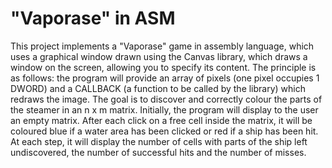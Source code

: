 # "Vaporase" in ASM
This project implements a "Vaporase" game in assembly language, which uses a graphical window drawn using the Canvas library, which draws a window on the screen, allowing you to specify its content. The principle is as follows: the program will provide an array of pixels (one pixel occupies 1 DWORD) and a CALLBACK (a function to be called by the library) which redraws the image. 
The goal is to discover and correctly colour the parts of the steamer in an n x m matrix.
Initially, the program will display to the user an empty matrix. After each click on a free cell inside the matrix, it will be coloured blue if a water area has been clicked or red if a ship has been hit. At each step, it will display the number of cells with parts of the ship left undiscovered, the number of successful hits and the number of misses.
